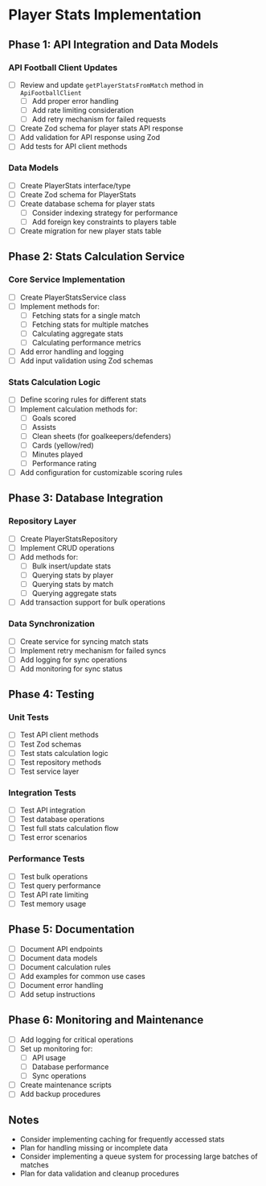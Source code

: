 # Player Stats Implementation

## Phase 1: API Integration and Data Models

### API Football Client Updates
- [ ] Review and update `getPlayerStatsFromMatch` method in `ApiFootballClient`
  - [ ] Add proper error handling
  - [ ] Add rate limiting consideration
  - [ ] Add retry mechanism for failed requests
- [ ] Create Zod schema for player stats API response
- [ ] Add validation for API response using Zod
- [ ] Add tests for API client methods

### Data Models
- [ ] Create PlayerStats interface/type
- [ ] Create Zod schema for PlayerStats
- [ ] Create database schema for player stats
  - [ ] Consider indexing strategy for performance
  - [ ] Add foreign key constraints to players table
- [ ] Create migration for new player stats table

## Phase 2: Stats Calculation Service

### Core Service Implementation
- [ ] Create PlayerStatsService class
- [ ] Implement methods for:
  - [ ] Fetching stats for a single match
  - [ ] Fetching stats for multiple matches
  - [ ] Calculating aggregate stats
  - [ ] Calculating performance metrics
- [ ] Add error handling and logging
- [ ] Add input validation using Zod schemas

### Stats Calculation Logic
- [ ] Define scoring rules for different stats
- [ ] Implement calculation methods for:
  - [ ] Goals scored
  - [ ] Assists
  - [ ] Clean sheets (for goalkeepers/defenders)
  - [ ] Cards (yellow/red)
  - [ ] Minutes played
  - [ ] Performance rating
- [ ] Add configuration for customizable scoring rules

## Phase 3: Database Integration

### Repository Layer
- [ ] Create PlayerStatsRepository
- [ ] Implement CRUD operations
- [ ] Add methods for:
  - [ ] Bulk insert/update stats
  - [ ] Querying stats by player
  - [ ] Querying stats by match
  - [ ] Querying aggregate stats
- [ ] Add transaction support for bulk operations

### Data Synchronization
- [ ] Create service for syncing match stats
- [ ] Implement retry mechanism for failed syncs
- [ ] Add logging for sync operations
- [ ] Add monitoring for sync status

## Phase 4: Testing

### Unit Tests
- [ ] Test API client methods
- [ ] Test Zod schemas
- [ ] Test stats calculation logic
- [ ] Test repository methods
- [ ] Test service layer

### Integration Tests
- [ ] Test API integration
- [ ] Test database operations
- [ ] Test full stats calculation flow
- [ ] Test error scenarios

### Performance Tests
- [ ] Test bulk operations
- [ ] Test query performance
- [ ] Test API rate limiting
- [ ] Test memory usage

## Phase 5: Documentation

- [ ] Document API endpoints
- [ ] Document data models
- [ ] Document calculation rules
- [ ] Add examples for common use cases
- [ ] Document error handling
- [ ] Add setup instructions

## Phase 6: Monitoring and Maintenance

- [ ] Add logging for critical operations
- [ ] Set up monitoring for:
  - [ ] API usage
  - [ ] Database performance
  - [ ] Sync operations
- [ ] Create maintenance scripts
- [ ] Add backup procedures

## Notes
- Consider implementing caching for frequently accessed stats
- Plan for handling missing or incomplete data
- Consider implementing a queue system for processing large batches of matches
- Plan for data validation and cleanup procedures 